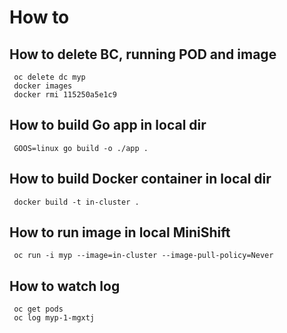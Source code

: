 # How to 
## How to delete BC, running POD and image
```
 oc delete dc myp
 docker images
 docker rmi 115250a5e1c9
```
## How to build Go app in local dir
```
 GOOS=linux go build -o ./app .
```
## How to build Docker container in local dir
```
 docker build -t in-cluster .
```
## How to run image in local MiniShift
```
 oc run -i myp --image=in-cluster --image-pull-policy=Never
```
## How to watch log
```
 oc get pods
 oc log myp-1-mgxtj
```
